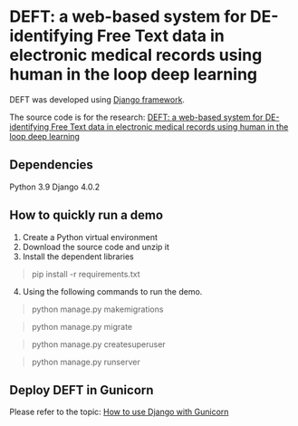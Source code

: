 # DEFT: a web-based system for DE-identifying Free Text data in electronic medical records using human in the loop deep learning

DEFT was developed using [Django framework](https://www.djangoproject.com/).

The source code is for the research: [DEFT: a web-based system for DE-identifying Free Text data in electronic medical records using human in the loop deep learning](https://preprints.jmir.org/preprint/46322)

## Dependencies
Python 3.9
Django 4.0.2

## How to quickly run a demo
1. Create a Python virtual environment
2. Download the source code and unzip it
3. Install the dependent libraries
> pip install -r requirements.txt
4. Using the following commands to run the demo.
> python manage.py makemigrations

> python manage.py migrate

> python manage.py createsuperuser

> python manage.py runserver

## Deploy DEFT in Gunicorn
Please refer to the topic: [How to use Django with Gunicorn](https://docs.djangoproject.com/en/4.1/howto/deployment/wsgi/gunicorn/)

